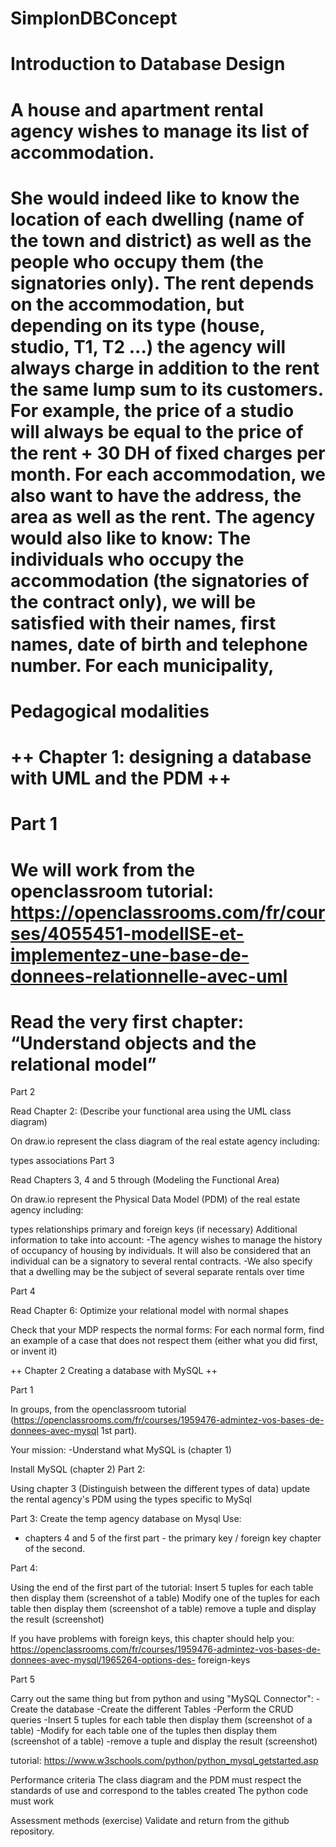 # SimplonDBConcept

# Introduction to Database Design

# A house and apartment rental agency wishes to manage its list of accommodation.
# She would indeed like to know the location of each dwelling (name of the town and district) as well as the people who occupy them (the signatories only). The rent depends on the accommodation, but depending on its type (house, studio, T1, T2 ...) the agency will always charge in addition to the rent the same lump sum to its customers. For example, the price of a studio will always be equal to the price of the rent + 30 DH of fixed charges per month. For each accommodation, we also want to have the address, the area as well as the rent. The agency would also like to know: The individuals who occupy the accommodation (the signatories of the contract only), we will be satisfied with their names, first names, date of birth and telephone number. For each municipality,

# Pedagogical modalities
# ++ Chapter 1: designing a database with UML and the PDM ++

# Part 1

# We will work from the openclassroom tutorial: https://openclassrooms.com/fr/courses/4055451-modelISE-et-implementez-une-base-de-donnees-relationnelle-avec-uml

# Read the very first chapter: “Understand objects and the relational model”

Part 2

Read Chapter 2: (Describe your functional area using the UML class diagram)

On draw.io represent the class diagram of the real estate agency including:

types
associations
Part 3

Read Chapters 3, 4 and 5 through (Modeling the Functional Area)

On draw.io represent the Physical Data Model (PDM) of the real estate agency including:

types
relationships
primary and foreign keys (if necessary)
Additional information to take into account: -The agency wishes to manage the history of occupancy of housing by individuals. It will also be considered that an individual can be a signatory to several rental contracts. -We also specify that a dwelling may be the subject of several separate rentals over time

Part 4

Read Chapter 6: Optimize your relational model with normal shapes

Check that your MDP respects the normal forms: For each normal form, find an example of a case that does not respect them (either what you did first, or invent it)

++ Chapter 2 Creating a database with MySQL ++

Part 1

In groups, from the openclassroom tutorial (https://openclassrooms.com/fr/courses/1959476-admintez-vos-bases-de-donnees-avec-mysql 1st part).

Your mission: -Understand what MySQL is (chapter 1)

Install MySQL (chapter 2)
Part 2:

Using chapter 3 (Distinguish between the different types of data) update the rental agency's PDM using the types specific to MySql

Part 3: Create the temp agency database on Mysql Use:

- chapters 4 and 5 of the first part - the primary key / foreign key chapter of the second.

Part 4:

Using the end of the first part of the tutorial: Insert 5 tuples for each table then display them (screenshot of a table) Modify one of the tuples for each table then display them (screenshot of a table) remove a tuple and display the result (screenshot)

If you have problems with foreign keys, this chapter should help you: https://openclassrooms.com/fr/courses/1959476-admintez-vos-bases-de-donnees-avec-mysql/1965264-options-des- foreign-keys

Part 5

Carry out the same thing but from python and using "MySQL Connector": -Create the database -Create the different Tables -Perform the CRUD queries -Insert 5 tuples for each table then display them (screenshot of a table) -Modify for each table one of the tuples then display them (screenshot of a table) -remove a tuple and display the result (screenshot)

tutorial: https://www.w3schools.com/python/python_mysql_getstarted.asp

Performance criteria
The class diagram and the PDM must respect the standards of use and correspond to the tables created The python code must work

Assessment methods
(exercise) Validate and return from the github repository.
